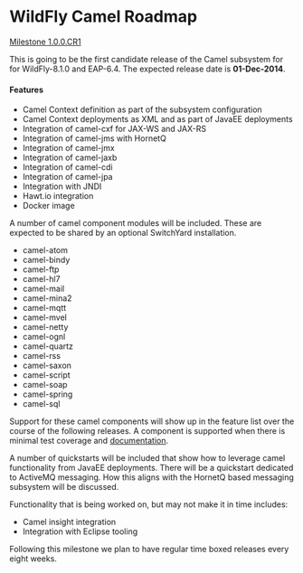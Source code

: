WildFly Camel Roadmap
=====================

[Milestone 1.0.0.CR1](https://github.com/wildflyext/wildfly-camel/milestones/1.0.0%20CR1)

This is going to be the first candidate release of the Camel subsystem for for WildFly-8.1.0 and EAP-6.4.
The expected release date is **01-Dec-2014**.

#### Features

* Camel Context definition as part of the subsystem configuration
* Camel Context deployments as XML and as part of JavaEE deployments
* Integration of camel-cxf for JAX-WS and JAX-RS
* Integration of camel-jms with HornetQ
* Integration of camel-jmx
* Integration of camel-jaxb
* Integration of camel-cdi
* Integration of camel-jpa
* Integration with JNDI
* Hawt.io integration
* Docker image

A number of camel component modules will be included. 
These are expected to be shared by an optional SwitchYard installation.

* camel-atom
* camel-bindy
* camel-ftp
* camel-hl7
* camel-mail
* camel-mina2
* camel-mqtt
* camel-mvel
* camel-netty
* camel-ognl
* camel-quartz
* camel-rss
* camel-saxon
* camel-script
* camel-soap
* camel-spring
* camel-sql

Support for these camel components will show up in the feature list over the course of the following releases. 
A component is supported when there is minimal test coverage and [documentation](http://tdiesler.gitbooks.io/wildfly-camel/content). 

A number of quickstarts will be included that show how to leverage camel functionality from JavaEE deployments. 
There will be a quickstart dedicated to ActiveMQ messaging. How this aligns with the HornetQ based messaging subsystem will be discussed.

Functionality that is being worked on, but may not make it in time includes:

* Camel insight integration
* Integration with Eclipse tooling

Following this milestone we plan to have regular time boxed releases every eight weeks.